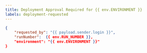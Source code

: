```yaml
---
title: Deployment Approval Required for {{ env.ENVIRONMENT }}
labels: deployment-requested
---
```


```json target_payload
{
    "requested_by": "{{ payload.sender.login }}",
    "runNumber":  {{ env.RUN_NUMBER }},
    "environment": "{{ env.ENVIRONMENT }}"
}
```
